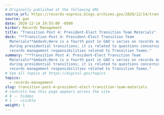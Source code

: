 ```yaml
---
# Originally published at the following URL
source_url: https://records-express.blogs.archives.gov/2020/12/14/transition-post-4-president-elect-transition-team-materials/
source: gao
date: 2020-12-14 19:55:00 -0500
kicker: Records Management
title: "Transition Post 4: President-Elect Transition Team Materials"
deck: "**Transition Post 4: President-Elect Transition Team
  Materials**&mdash;Here is a fourth post in GAO's series on records management
  during presidential transitions; it is related to questions concerning the
  records management responsibilities related to Transition Teams."
summary: "**Transition Post 4: President-Elect Transition Team
  Materials**&mdash;Here is a fourth post in GAO's series on records management
  during presidential transitions; it is related to questions concerning the
  records management responsibilities related to Transition Teams."
# See all topics at https://digital.gov/topics
topics:
  - records-management
slug: transition-post-4-president-elect-transition-team-materials
# Controls how this page appears across the site
# 0 -- hidden
# 1 -- visible
weight: 1
---
```


